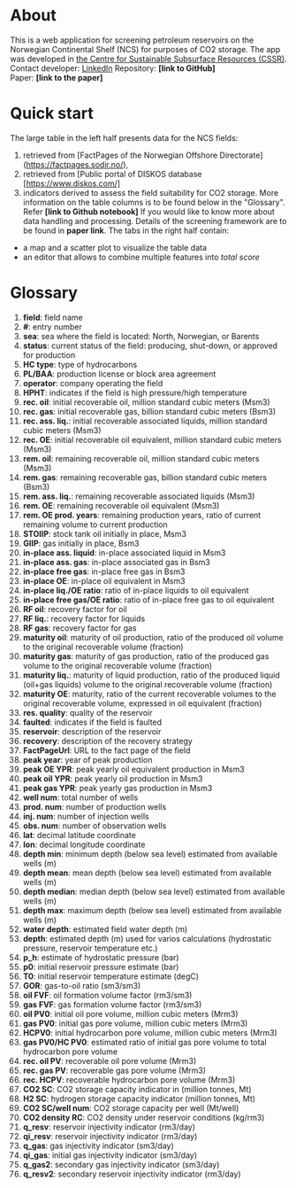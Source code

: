 
# About
This is a web application for screening petroleum reservoirs on the Norwegian Continental Shelf (NCS) for purposes of CO2 storage. 
The app was developed in [the Centre for Sustainable Subsurface Resources (CSSR)](https://cssr.no/).  
Contact developer: [LinkedIn](https://www.linkedin.com/in/alexey-khrulenko-8021a64a/)
Repository: **[link to GitHub]**  
Paper: **[link to the paper]**  

# Quick start
The large table in the left half presents data for the NCS fields:
1. retrieved from [FactPages of the Norwegian Offshore Directorate] (https://factpages.sodir.no/), 
2. retrieved from [Public portal of DISKOS database [https://www.diskos.com/]
3. indicators derived to assess the field suitability for CO2 storage. 
More information on the table columns is to be found below in the "Glossary".
Refer **[link to Github notebook]** If you would like to know more about data handling and processing.
Details of the screening framework are to be found in **paper link**.
The tabs in the right half contain:  
+ a map and a scatter plot to visualize the table data
+ an editor that allows to combine multiple features into *total score*

# Glossary
1. **field**: field name  
2. **#**: entry number  
3. **sea**: sea where the field is located: North, Norwegian, or Barents  
4. **status**: current status of the field: producing, shut-down, or approved for production  
5. **HC type**: type of hydrocarbons  
6. **PL/BAA**: production license or block area agreement  
7. **operator**: company operating the field  
8. **HPHT**: indicates if the field is high pressure/high temperature  
9. **rec. oil**: initial recoverable oil, million standard cubic meters (Msm3)  
10. **rec. gas**: initial recoverable gas, billion standard cubic meters (Bsm3)  
11. **rec. ass. liq.**: initial recoverable associated liquids, million standard cubic meters (Msm3)  
12. **rec. OE**: initial recoverable oil equivalent, million standard cubic meters (Msm3)  
13. **rem. oil**: remaining recoverable oil, million standard cubic meters (Msm3)  
14. **rem. gas**: remaining recoverable gas, billion standard cubic meters (Bsm3)  
15. **rem. ass. liq.**: remaining recoverable associated liquids (Msm3)  
16. **rem. OE**: remaining recoverable oil equivalent (Msm3)  
17. **rem. OE prod. years**: remaining production years, ratio of current remaining volume to current production  
18. **STOIIP**: stock tank oil initially in place, Msm3  
19. **GIIP**: gas initially in place, Bsm3  
20. **in-place ass. liquid**: in-place associated liquid in Msm3  
21. **in-place ass. gas**: in-place associated gas in Bsm3  
22. **in-place free gas**: in-place free gas in Bsm3  
23. **in-place OE**: in-place oil equivalent in Msm3  
24. **in-place liq./OE ratio**: ratio of in-place liquids to oil equivalent  
25. **in-place free gas/OE ratio**: ratio of in-place free gas to oil equivalent  
26. **RF oil**: recovery factor for oil  
27. **RF liq.**: recovery factor for liquids  
28. **RF gas**: recovery factor for gas  
29. **maturity oil**: maturity of oil production, ratio of the produced oil volume to the original recoverable volume (fraction)  
30. **maturity gas**: maturity of gas production, ratio of the produced gas volume to the original recoverable volume (fraction)  
31. **maturity liq.**: maturity of liquid production, ratio of the produced liquid (oil+gas liquids) volume to the original recoverable volume (fraction)  
32. **maturity OE**: maturity, ratio of the current recoverable volumes to the original recoverable volume, expressed in oil equivalent (fraction)  
33. **res. quality**: quality of the reservoir  
34. **faulted**: indicates if the field is faulted  
35. **reservoir**: description of the reservoir  
36. **recovery**: description of the recovery strategy  
37. **FactPageUrl**: URL to the fact page of the field  
38. **peak year**: year of peak production  
39. **peak OE YPR**: peak yearly oil equivalent production in Msm3  
40. **peak oil YPR**: peak yearly oil production in Msm3  
41. **peak gas YPR**: peak yearly gas production in Msm3  
42. **well num**: total number of wells  
43. **prod. num**: number of production wells  
44. **inj. num**: number of injection wells  
45. **obs. num**: number of observation wells  
46. **lat**: decimal latitude  coordinate  
47. **lon**: decimal longitude coordinate  
48. **depth min**: minimum depth (below sea level) estimated from available wells (m)  
49. **depth mean**: mean depth (below sea level) estimated from available wells (m)  
50. **depth median**: median depth (below sea level) estimated from available wells (m)  
51. **depth max**: maximum depth (below sea level) estimated from available wells (m)  
52. **water depth**: estimated field water depth (m)  
53. **depth**: estimated depth (m) used for varios calculations (hydrostatic pressure, reservoir temperature etc.)  
54. **p_h**: estimate of hydrostatic pressure (bar)  
55. **p0**: initial reservoir pressure estimate (bar)  
56. **T0**: initial reservoir temperature estimate (degC)  
57. **GOR**: gas-to-oil ratio (sm3/sm3)  
58. **oil FVF**: oil formation volume factor (rm3/sm3)  
59. **gas FVF**: gas formation volume factor (rm3/sm3)  
60. **oil PV0**: initial oil pore volume, million cubic meters (Mrm3)  
61. **gas PV0**: initial gas pore volume, million cubic meters (Mrm3)  
62. **HCPV0**: initial hydrocarbon pore volume, million cubic meters (Mrm3)  
63. **gas PV0/HC PV0**: estimated ratio of initial gas pore volume to total hydrocarbon pore volume  
64. **rec. oil PV**: recoverable oil pore volume (Mrm3)  
65. **rec. gas PV**: recoverable gas pore volume (Mrm3)  
66. **rec. HCPV**: recoverable hydrocarbon pore volume (Mrm3)  
67. **CO2 SC**: CO2 storage capacity indicator in (million tonnes, Mt)  
68. **H2 SC**: hydrogen storage capacity indicator (million tonnes, Mt)  
69. **CO2 SC/well num**: CO2 storage capacity per well (Mt/well)  
70. **CO2 density RC**: CO2 density under reservoir conditions (kg/rm3)  
71. **q_resv**: reservoir injectivity indicator (rm3/day)  
72. **qi_resv**: reservoir injectivity indicator (rm3/day)  
73. **q_gas**: gas injectivity indicator (sm3/day)  
74. **qi_gas**: initial gas injectivity indicator (sm3/day)  
75. **q_gas2**: secondary gas injectivity indicator (sm3/day)  
76. **q_resv2**: secondary reservoir injectivity indicator (rm3/day)  
